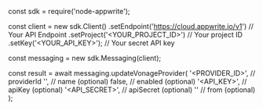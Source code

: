 const sdk = require('node-appwrite');

const client = new sdk.Client()
    .setEndpoint('https://cloud.appwrite.io/v1') // Your API Endpoint
    .setProject('&lt;YOUR_PROJECT_ID&gt;') // Your project ID
    .setKey('&lt;YOUR_API_KEY&gt;'); // Your secret API key

const messaging = new sdk.Messaging(client);

const result = await messaging.updateVonageProvider(
    '<PROVIDER_ID>', // providerId
    '<NAME>', // name (optional)
    false, // enabled (optional)
    '<API_KEY>', // apiKey (optional)
    '<API_SECRET>', // apiSecret (optional)
    '<FROM>' // from (optional)
);
